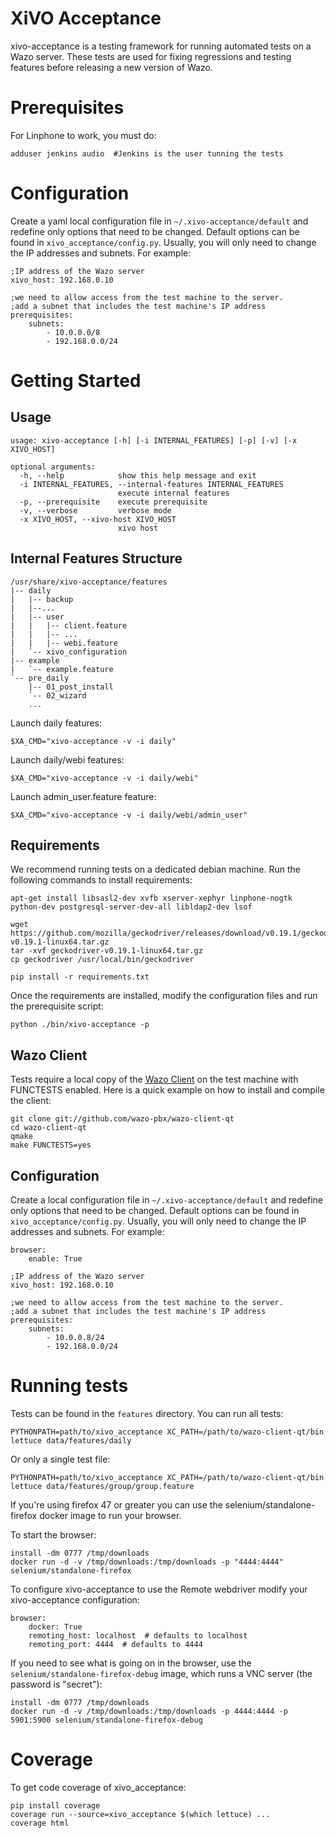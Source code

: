 # XiVO Acceptance

xivo-acceptance is a testing framework for running automated tests on a Wazo
server. These tests are used for fixing regressions and testing features before
releasing a new version of Wazo.


# Prerequisites

For Linphone to work, you must do:

    adduser jenkins audio  #Jenkins is the user tunning the tests


# Configuration

Create a yaml local configuration file in ```~/.xivo-acceptance/default``` and
redefine only options that need to be changed. Default options can be found in
```xivo_acceptance/config.py```. Usually, you will only need to change the IP
addresses and subnets. For example:

    ;IP address of the Wazo server
    xivo_host: 192.168.0.10

    ;we need to allow access from the test machine to the server.
    ;add a subnet that includes the test machine's IP address
    prerequisites:
        subnets: 
			- 10.0.0.0/8
			- 192.168.0.0/24


# Getting Started

## Usage

	usage: xivo-acceptance [-h] [-i INTERNAL_FEATURES] [-p] [-v] [-x XIVO_HOST]
	
	optional arguments:
	  -h, --help            show this help message and exit
	  -i INTERNAL_FEATURES, --internal-features INTERNAL_FEATURES
	                        execute internal features
	  -p, --prerequisite    execute prerequisite
	  -v, --verbose         verbose mode
	  -x XIVO_HOST, --xivo-host XIVO_HOST
	                        xivo host

## Internal Features Structure

    /usr/share/xivo-acceptance/features
    |-- daily
    |   |-- backup
    |   |--...
    |   |-- user
    |   |   |-- client.feature
    |   |   |-- ...
    |   |   |-- webi.feature
    |   `-- xivo_configuration
    |-- example
    |   `-- example.feature
    `-- pre_daily
        |-- 01_post_install
        `-- 02_wizard
        ...

Launch daily features:

    $XA_CMD="xivo-acceptance -v -i daily"

Launch daily/webi features:

    $XA_CMD="xivo-acceptance -v -i daily/webi"

Launch admin_user.feature feature:

    $XA_CMD="xivo-acceptance -v -i daily/webi/admin_user"


## Requirements

We recommend running tests on a dedicated debian machine. Run the following
commands to install requirements:

    apt-get install libsasl2-dev xvfb xserver-xephyr linphone-nogtk python-dev postgresql-server-dev-all libldap2-dev lsof

    wget https://github.com/mozilla/geckodriver/releases/download/v0.19.1/geckodriver-v0.19.1-linux64.tar.gz
    tar -xvf geckodriver-v0.19.1-linux64.tar.gz
    cp geckodriver /usr/local/bin/geckodriver

    pip install -r requirements.txt

Once the requirements are installed, modify the configuration files and run the prerequisite script:

    python ./bin/xivo-acceptance -p


## Wazo Client

Tests require a local copy of the [Wazo Client](http://github.com/wazo-pbx/wazo-client-qt)
on the test machine with FUNCTESTS enabled. Here is a quick example on how to
install and compile the client:

    git clone git://github.com/wazo-pbx/wazo-client-qt
    cd wazo-client-qt
    qmake
    make FUNCTESTS=yes


## Configuration

Create a local configuration file in ```~/.xivo-acceptance/default``` and
redefine only options that need to be changed. Default options can be found in
```xivo_acceptance/config.py```. Usually, you will only need to change the IP
addresses and subnets. For example:

    browser:
        enable: True

    ;IP address of the Wazo server
    xivo_host: 192.168.0.10

    ;we need to allow access from the test machine to the server.
    ;add a subnet that includes the test machine's IP address
    prerequisites:
    	subnets:
			- 10.0.0.8/24
			- 192.168.0.0/24


# Running tests

Tests can be found in the ```features``` directory. You can run all tests:

    PYTHONPATH=path/to/xivo_acceptance XC_PATH=/path/to/wazo-client-qt/bin lettuce data/features/daily

Or only a single test file:

    PYTHONPATH=path/to/xivo_acceptance XC_PATH=/path/to/wazo-client-qt/bin lettuce data/features/group/group.feature


If you're using firefox 47 or greater you can use the selenium/standalone-firefox docker image
to run your browser.

To start the browser:

    install -dm 0777 /tmp/downloads
    docker run -d -v /tmp/downloads:/tmp/downloads -p "4444:4444" selenium/standalone-firefox


To configure xivo-acceptance to use the Remote webdriver modify your xivo-acceptance configuration:

    browser:
        docker: True
        remoting_host: localhost  # defaults to localhost
        remoting_port: 4444  # defaults to 4444


If you need to see what is going on in the browser, use the `selenium/standalone-firefox-debug` image, which runs a VNC server (the password is "secret"):

    install -dm 0777 /tmp/downloads
    docker run -d -v /tmp/downloads:/tmp/downloads -p 4444:4444 -p 5901:5900 selenium/standalone-firefox-debug


# Coverage

To get code coverage of xivo_acceptance:

    pip install coverage
    coverage run --source=xivo_acceptance $(which lettuce) ...
    coverage html
